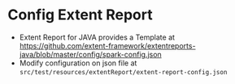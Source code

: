 # Config Extent Report


- Extent Report for JAVA provides a Template at https://github.com/extent-framework/extentreports-java/blob/master/config/spark-config.json
- Modify configuration on json file at `src/test/resources/extentReport/extent-report-config.json`